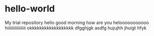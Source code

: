 # hello-world
My trial repository 
hello
good morning
how are you
helooooooooooo
hiiiiiiiiiiiiiiiii
okkkkkkkkkkkkkkkkkk
dfgghjgk
asdfg hujujhh jhuigt hfyk
